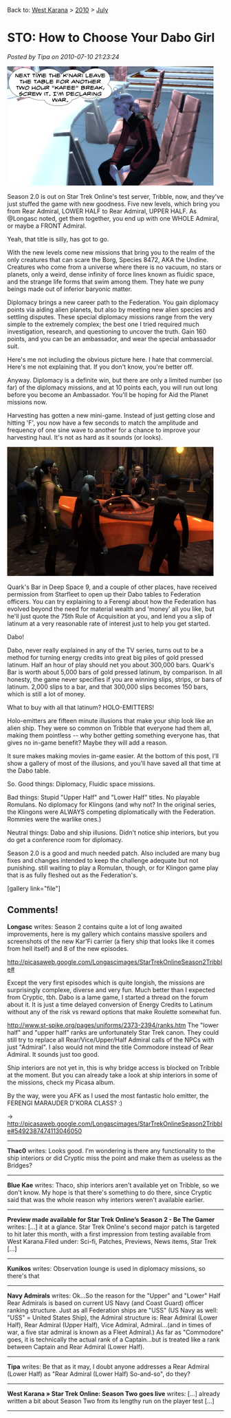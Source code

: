 Back to: [West Karana](/posts/westkarana.md) > [2010](/posts/2010/westkarana.md) > [July](./westkarana.md)
# STO: How to Choose Your Dabo Girl

*Posted by Tipa on 2010-07-10 21:23:24*

![](../../../uploads/2010/07/stomeeting.png "Diplomacy in Star Trek Online")

Season 2.0 is out on Star Trek Online's test server, Tribble, now, and they've just stuffed the game with new goodness. Five new levels, which bring you from Rear Admiral, LOWER HALF to Rear Admiral, UPPER HALF. As @Longasc noted, get them together, you end up with one WHOLE Admiral, or maybe a FRONT Admiral.

Yeah, that title is silly, has got to go.

With the new levels come new missions that bring you to the realm of the only creatures that can scare the Borg, Species 8472, AKA the Undine. Creatures who come from a universe where there is no vacuum, no stars or planets, only a weird, dense infinity of force lines known as fluidic space, and the strange life forms that swim among them. They hate we puny beings made out of inferior baryonic matter.

Diplomacy brings a new career path to the Federation. You gain diplomacy points via aiding alien planets, but also by meeting new alien species and settling disputes. These special diplomacy missions range from the very simple to the extremely complex; the best one I tried required much investigation, research, and questioning to uncover the truth. Gain 160 points, and you can be an ambassador, and wear the special ambassador suit.

Here's me not including the obvious picture here. I hate that commercial. Here's me not explaining that. If you don't know, you're better off.

Anyway. Diplomacy is a definite win, but there are only a limited number (so far) of the diplomacy missions, and at 10 points each, you will run out long before you become an Ambassador. You'll be hoping for Aid the Planet missions now.

Harvesting has gotten a new mini-game. Instead of just getting close and hitting 'F', you now have a few seconds to match the amplitude and frequency of one sine wave to another for a chance to improve your harvesting haul. It's not as hard as it sounds (or looks).

[![](../../../uploads/2010/07/GameClient-2010-07-10-15-53-54-78-480x300.jpg "Dabo!")](../../../uploads/2010/07/GameClient-2010-07-10-15-53-54-78.jpg)

Quark's Bar in Deep Space 9, and a couple of other places, have received permission from Starfleet to open up their Dabo tables to Federation officers. You can try explaining to a Ferengi about how the Federation has evolved beyond the need for material wealth and 'money' all you like, but he'll just quote the 75th Rule of Acquisition at you, and lend you a slip of latinum at a very reasonable rate of interest just to help you get started.

Dabo!

Dabo, never really explained in any of the TV series, turns out to be a method for turning energy credits into great big piles of gold pressed latinum. Half an hour of play should net you about 300,000 bars. Quark's Bar is worth about 5,000 bars of gold pressed latinum, by comparison. In all honesty, the game never specifies if you are winning slips, strips, or bars of latinum. 2,000 slips to a bar, and that 300,000 slips becomes 150 bars, which is still a lot of money.

What to buy with all that latinum? HOLO-EMITTERS!

Holo-emitters are fifteen minute illusions that make your ship look like an alien ship. They were so common on Tribble that everyone had them all, making them pointless -- why bother getting something everyone has, that gives no in-game benefit? Maybe they will add a reason.

It sure makes making movies in-game easier. At the bottom of this post, I'll show a gallery of most of the illusions, and you'll have saved all that time at the Dabo table.

So. Good things: Diplomacy, Fluidic space missions.

Bad things: Stupid "Upper Half" and "Lower Half" titles. No playable Romulans. No diplomacy for Klingons (and why not? In the original series, the Klingons were ALWAYS competing diplomatically with the Federation. Rommies were the warlike ones.)

Neutral things: Dabo and ship illusions. Didn't notice ship interiors, but you do get a conference room for diplomacy.

Season 2.0 is a good and much needed patch. Also included are many bug fixes and changes intended to keep the challenge adequate but not punishing. still waiting to play a Romulan, though, or for Klingon game play that is as fully fleshed out as the Federation's.

[gallery link="file"]

## Comments!

**Longasc** writes: Season 2 contains quite a lot of long awaited improvements, here is my gallery which contains massive spoilers and screenshots of the new Kar'Fi carrier (a fiery ship that looks like it comes from hell itself) and 8 of the new episodes.

http://picasaweb.google.com/Longascimages/StarTrekOnlineSeason2Tribble#

Except the very first episodes which is quite longish, the missions are surprisingly complexe, diverse and very fun. Much better than I expected from Cryptic, tbh. Dabo is a lame game, I started a thread on the forum about it. It is just a time delayed conversion of Energy Credits to Latinum without any of the risk vs reward options that make Roulette somewhat fun.

http://www.st-spike.org/pages/uniforms/2373-2394/ranks.htm
The "lower half" and "upper half" ranks are unfortunately Star Trek canon. They could still try to replace all Rear/Vice/Upper/Half Admiral calls of the NPCs with just "Admiral". I also would not mind the title Commodore instead of Rear Admiral. It sounds just too good.

Ship interiors are not yet in, this is why bridge access is blocked on Tribble at the moment.
But you can already take a look at ship interiors in some of the missions, check my Picasa album.

By the way, were you AFK as I used the most fantastic holo emitter, the FERENGI MARAUDER D'KORA CLASS? :)

-> http://picasaweb.google.com/Longascimages/StarTrekOnlineSeason2Tribble#5492387474113046050

---

**Thac0** writes: Looks good. I'm wondering is there any functionality to the ship interiors or did Cryptic miss the point and make them as useless as the Bridges?

---

**Blue Kae** writes: Thaco, ship interiors aren't available yet on Tribble, so we don't know. My hope is that there's something to do there, since Cryptic said that was the whole reason why interiors weren't available earlier.

---

**Preview made available for Star Trek Online&#8217;s Season 2 - Be The Gamer** writes: [...] it at a glance. Star Trek Online's second major patch is targeted to hit later this month, with a first impression from testing available from West Karana.Filed under: Sci-fi, Patches, Previews, News items, Star Trek [...]

---

**Kunikos** writes: Observation lounge is used in diplomacy missions, so there's that

---

**Navy Admirals** writes: Ok...So the reason for the "Upper" and "Lower" Half Rear Admirals is based on current US Navy (and Coast Guard) officer ranking structure. Just as all Federation ships are "USS" (US Navy as well: "USS" = United States Ship), the Admiral structure is: Rear Admiral (Lower Half), Rear Admiral (Upper Half), Vice Admiral, Admiral...(and in times of war, a five star admiral is known as a Fleet Admiral.) As far as "Commodore" goes, it is technically the actual rank of a Captain...but is treated like a rank between Captain and Rear Admiral (Lower Half).

---

**Tipa** writes: Be that as it may, I doubt anyone addresses a Rear Admiral (Lower Half) as "Rear Admiral (Lower Half) So-and-so", do they?

---

**West Karana » Star Trek Online: Season Two goes live** writes: [...] already written a bit about Season Two from its lengthy run on the player test [...]

---

